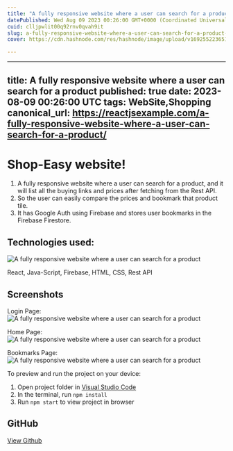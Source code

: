 ```yaml
---
title: "A fully responsive website where a user can search for a product"
datePublished: Wed Aug 09 2023 00:26:00 GMT+0000 (Coordinated Universal Time)
cuid: clljpwlit00q92rnv0qvah9it
slug: a-fully-responsive-website-where-a-user-can-search-for-a-product-1
cover: https://cdn.hashnode.com/res/hashnode/image/upload/v1692552236515/f2a0a50e-31c3-4a92-8365-e8d96eabb908.jpeg

---
```


---
title: A fully responsive website where a user can search for a product
published: true
date: 2023-08-09 00:26:00 UTC
tags: WebSite,Shopping
canonical_url: https://reactjsexample.com/a-fully-responsive-website-where-a-user-can-search-for-a-product/
---

# Shop-Easy website!

1. A fully responsive website where a user can search for a product, and it will list all the buying links and prices after fetching from the Rest API.
2. So the user can easily compare the prices and bookmark that product tile.
3. It has Google Auth using Firebase and stores user bookmarks in the Firebase Firestore.

## Technologies used:
 ![A fully responsive website where a user can search for a product](https://cdn.hashnode.com/res/hashnode/image/upload/v1692552236515/f2a0a50e-31c3-4a92-8365-e8d96eabb908.jpeg)

React, Java-Script, Firebase, HTML, CSS, Rest API

## Screenshots

Login Page: ![A fully responsive website where a user can search for a product](https://cdn.hashnode.com/res/hashnode/image/upload/v1692552237910/f7fbdb86-83b4-4e51-918e-fc06a6b7ef02.png)

Home Page: ![A fully responsive website where a user can search for a product](https://cdn.hashnode.com/res/hashnode/image/upload/v1692552239452/b63015d9-a2fc-4e0c-8e98-029829a673e9.png)

Bookmarks Page: ![A fully responsive website where a user can search for a product](https://cdn.hashnode.com/res/hashnode/image/upload/v1692552240666/0e3aaae7-bfe5-41ce-bc88-eec751cc3d74.png)

To preview and run the project on your device:

1. Open project folder in [Visual Studio Code](https://code.visualstudio.com/download)
2. In the terminal, run `npm install`
3. Run `npm start` to view project in browser

## GitHub

[View Github](https://github.com/t4nm4y/shop-easy-website?ref=reactjsexample.com)